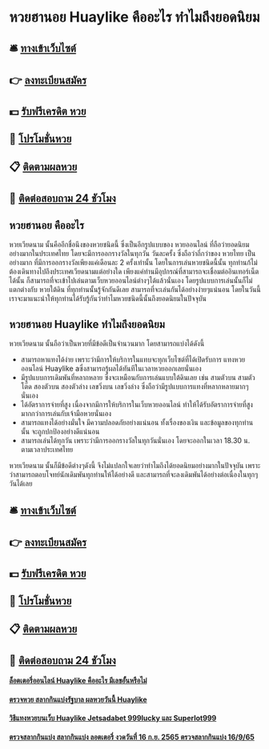 # หวยฮานอย Huaylike คืออะไร ทำไมถึงยอดนิยม

## 🛎 [ทางเข้าเว็บไซต์](https://bit.ly/3dgXS6E)
## 👉 [ลงทะเบียนสมัคร](https://bit.ly/3dgXS6E)
## 💵 [รับฟรีเครดิต หวย](https://bit.ly/3UfOQHJ)
## 👑 [โปรโมชั่นหวย](https://bit.ly/3UfOQHJ)
## 📋 [ติดตามผลหวย](https://bit.ly/3UfOQHJ)
## 📱 [ติดต่อสอบถาม 24 ชัวโมง](https://bit.ly/3UfOQHJ)

## หวยฮานอย คืออะไร 
หวยเวียดนาม นั้นคืออีกชื่อนึงของหวยชนิดนี้ ซึ่งเป็นอีกรูปแบบของ หวยออนไลน์ ที่ถือว่ายอดนิยมอย่างมากในประเทศไทย โดยจะมีการออกรางวัลในทุกวัน วันละครั้ง ซึ่งถือว่าถี่กว่าของ หวยไทย เป็นอย่างมาก ที่มีการออกรางวัลเพียงแค่เดือนละ 2 ครั้งเท่านั้น โดยในการเล่นหวยชนิดนี้นั้น ทุกท่านก้ไม่ต้องเดินทางไปถึงประเทศเวียดนามแต่อย่างใด เพียงแค่ท่านมีอุปกรณ์ที่สามารถจะเชื่อมต่ออินเทอร์เน็ตได้นั้น ก็สามารถที่จะเข้าไปเล่นตามเว็บหวยออนไลน์ต่างๆได้แล้วนั่นเอง โดยรูปแบบการเล่นนั้นก็ไม่แตกต่างกับ หวยใต้ดิน ที่ทุกท่านนั้นรู้จักกันดีเลย สามารถที่จะเล่นกันได้อย่างง่ายๆแน่นอน โดยในวันนี้เราจะมาแนะนำให้ทุกท่านได้รับรู้กันว่าทำไมหวยชนิดนี้นั้นถึงยอดนิยมในปัจจุบัน

## หวยฮานอย Huaylike ทำไมถึงยอดนิยม
หวยเวียดนาม นั้นถือว่าเป็นหวยที่มีข้อดีเป็นจำนวนมาก โดยสามารถแบ่งได้ดังนี้
- สามารถหาแทงได้ง่าย เพราะว่ามีการให้บริการในแทบจะทุกเว็บไซต์ที่ได้เปิดรับการ แทงหวยออนไลน์ Huaylike aซึ่งสามารถรู้ผลได้ทันทีในเวลาหวยออกเลยนั่นเอง 
- มีรูปแบบการเดิมพันที่หลากหลาย ซึ่งจะเหมือนกับการเล่นแบบใต้ดินเลย เช่น สามตัวบน สามตัวโต๊ด สองตัวบน สองตัวล่าง เลขวิ่งบน เลขวิ่งล่าง ซึ่งถือว่ามีรูปแบบการแทงที่หลากหลายมากๆนั่นเอง
- ได้อัตราการจ่ายที่สูง เนื่องจากมีการให้บริการในเว็บหวยออนไลน์ ทำให้ได้รับอัตราการจ่ายที่สูงมากกว่าการเล่นกับเจ้ามือหวยนั่นเอง
- สามารถแทงได้อย่างมั่นใจ มีความปลอดภัยอย่างแน่นอน ทั้งเรื่องของเงิน และข้อมูลของทุกท่านนั้น จะถูกปกป้องอย่างดีแน่นอน
- สามารถเล่นได้ทุกวัน เพราะว่ามีการออกรางวัลในทุกวันนั่นเอง โดยจะออกในเวลา 18.30 น. ตามเวลาประเทศไทย

หวยเวียดนาม นั้นก็มีข้อดีต่างๆดังนี้ จึงไม่แปลกใจเลยว่าทำไมถึงได้ยอดนิยมอย่างมากในปัจจุบัน เพราะว่าสามารถตอบโจทย์นักเดิมพันทุกท่านให้ได้อย่างดี และสามารถที่จะลงเดิมพันได้อย่างต่อเนื่องในทุกๆวันได้เลย

## 🛎 [ทางเข้าเว็บไซต์](https://bit.ly/3dgXS6E)
## 👉 [ลงทะเบียนสมัคร](https://bit.ly/3dgXS6E)
## 💵 [รับฟรีเครดิต หวย](https://bit.ly/3UfOQHJ)
## 👑 [โปรโมชั่นหวย](https://bit.ly/3UfOQHJ)
## 📋 [ติดตามผลหวย](https://bit.ly/3UfOQHJ)
## 📱 [ติดต่อสอบถาม 24 ชัวโมง](https://bit.ly/3UfOQHJ)

#### [ล็อตเตอรี่ออนไลน์ Huaylike คืออะไร มีเลขอั้นหรือไม่](https://atom.io/themes/ล็อตเตอรี่ออนไลน์%20Huaylike%20คืออะไร%20มีเลขอั้นหรือไม่)
#### [ตรวจหวย สลากกินแบ่งรัฐบาล ผลหวยวันนี้ Huaylike](https://atom.io/themes/ตรวจหวย%20สลากกินแบ่งรัฐบาล%20ผลหวยวันนี้%20Huaylike)
#### [วิธีแทงหวยบนเว็บ Huaylike Jetsadabet 999lucky และ Superlot999](https://atom.io/themes/วิธีแทงหวยบนเว็บ%20Huaylike%20Jetsadabet%20999lucky%20และ%20Superlot999)
#### [ตรวจสลากกินแบ่ง สลากกินแบ่ง ลอตเตอรี่ งวดวันที่ 16 ก.ย. 2565 ตรวจสลากกินแบ่ง 16/9/65](https://atom.io/themes/ตรวจสลากกินแบ่ง%20สลากกินแบ่ง%20ลอตเตอรี่%20งวดวันที่%2016%20ก.ย.%202565%20ตรวจสลากกินแบ่ง%2016/9/65)